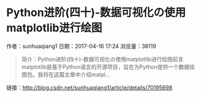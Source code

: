 # Python进阶(四十)-数据可视化の使用matplotlib进行绘图
作者：sunhuaqiang1
日期：2017-04-16 17:24
浏览量：38119
> 简介：Python进阶(四十)-数据可视化の使用matplotlib进行绘图前言  matplotlib是基于Python语言的开源项目，旨在为Python提供一个数据绘图包。我将在这篇文章中介绍matpl...

 链接：http://blog.csdn.net/sunhuaqiang1/article/details/70195698
